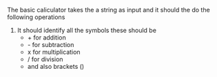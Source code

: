 The basic caliculator takes the a string as input and
it should the do the following operations

1) It should identify all the symbols
    these should be 
    + \+ for addition
    + \- for subtraction
    + x for multiplication 
    + / for division
    + and also brackets ()
    
        
